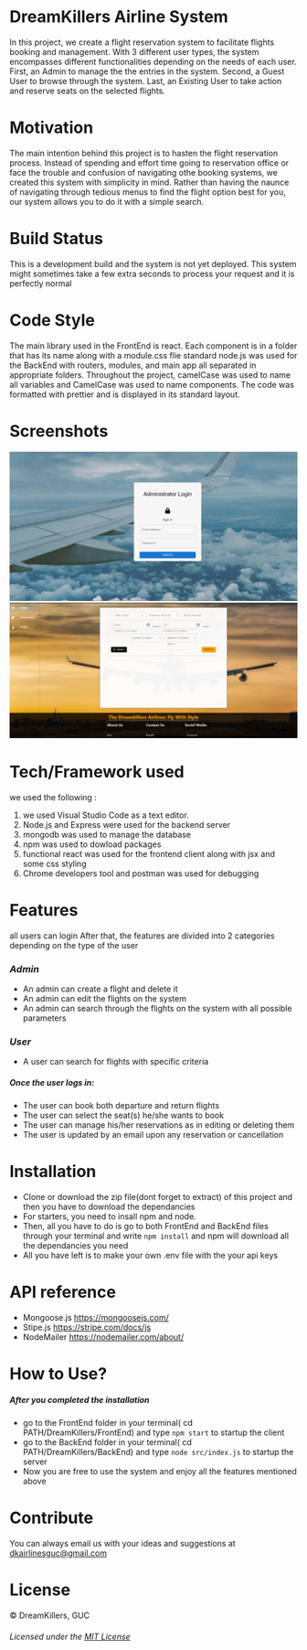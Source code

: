 # **DreamKillers Airline System**
  In this project, we create a flight reservation system to facilitate flights booking and management. With 3 different user types, the system 
  encompasses different functionalities depending on the needs of each user. First, an Admin to manage the the entries in the system. Second, a Guest User 
  to browse through the system. Last, an Existing User to take action and reserve seats on the selected flights.
# **Motivation**
  The main intention behind this project is to hasten the flight reservation process. Instead of spending and effort time going to reservation office or face the trouble
  and confusion of navigating othe booking systems, we created this system with simplicity in mind. Rather than having the naunce of navigating through tedious menus to find
  the flight option best for you, our system allows you to do it with a simple search.
# **Build Status**
  This is a development build and the system is not yet deployed. This system might sometimes take a few extra seconds to process your request and it is perfectly normal

# **Code Style**
The main library used in the FrontEnd is react. Each component is in a folder that has its name along with a module.css flie 
standard node.js was used for the BackEnd with routers, modules, and main app all separated in appropriate folders. Throughout the project, camelCase was used to name all variables
and CamelCase was used to name components. The code was formatted with prettier and is displayed in its standard layout.

# **Screenshots**

![Admin Login](images/adminLogin.PNG "Admin Login")
![User Page](images/userPage.PNG "User Page")


# **Tech/Framework used**

we used the following :
1. we used Visual Studio Code as a text editor.
2. Node.js and Express were used for the backend server
3. mongodb was used to manage the database
4. npm was used to dowload packages
5. functional react was used for the frontend client along with jsx and some css styling
6. Chrome developers tool and postman was used for debugging

# **Features**
all users can login
After that, the features are divided into 2 categories depending on the type of the user
### *Admin*
  - An admin can create a flight and delete it
  - An admin can edit the flights on the system
  - An admin can search through the flights on the system with all possible parameters
### *User*
  - A user can search for flights with specific criteria
  ##### _Once the user logs in:_
  - The user can book both departure and return flights
  - The user can select the seat(s) he/she wants to book
  - The user can manage his/her reservations as in editing or deleting them
  - The user is updated by an email upon any reservation or cancellation

# **Installation**
- Clone or download the zip file(dont forget to extract) of this project and then you have to download the dependancies
- For starters, you need to insall npm and node.
- Then, all you have to do is go to both FrontEnd and BackEnd files through your terminal and write `npm install` and npm will download all the dependancies you need
- All you have left is to make your own .env file with the your api keys
# **API reference**
- Mongoose.js https://mongoosejs.com/
- Stipe.js https://stripe.com/docs/js
- NodeMailer https://nodemailer.com/about/
# **How to Use?**
##### After you completed the installation
- go to the FrontEnd folder in your terminal( cd PATH/DreamKillers/FrontEnd) and type `npm start` to startup the client
- go to the BackEnd folder in your terminal( cd PATH/DreamKillers/BackEnd) and type `node src/index.js` to startup the server
- Now you are free to use the system and enjoy all the features mentioned above
# **Contribute**
You can always email us with your ideas and suggestions at dkairlinesguc@gmail.com
# **License**
© DreamKillers, GUC
###### Licensed under the [MIT License](LICENSE)

